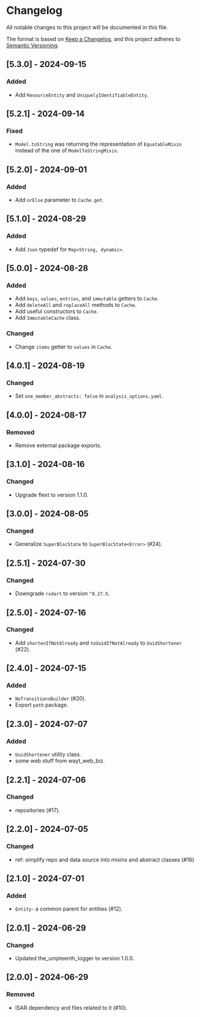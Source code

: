# Changelog

All notable changes to this project will be documented in this file.

The format is based on [Keep a Changelog](https://keepachangelog.com/en/1.0.0/),
and this project adheres to [Semantic Versioning](https://semver.org/spec/v2.0.0.html).

## [5.3.0] - 2024-09-15

### Added

- Add `ResourceEntity` and `UniquelyIdentifiableEntity`.

## [5.2.1] - 2024-09-14

### Fixed

- `Model.toString` was returning the representation of `EquatableMixin` instead of the one of `ModelToStringMixin`.

## [5.2.0] - 2024-09-01

### Added

- Add `orElse` parameter to `Cache.get`.

## [5.1.0] - 2024-08-29

### Added

- Add `Json` typedef for `Map<String, dynamic>`.

## [5.0.0] - 2024-08-28

### Added

- Add `keys`, `values`, `entries`, and `immutable` getters to `Cache`.
- Add `deleteAll` and `replaceAll` methods to `Cache`.
- Add useful constructors to `Cache`.
- Add `ImmutableCache` class.

### Changed

- Change `items` getter to `values` in `Cache`.

## [4.0.1] - 2024-08-19

### Changed

- Set `one_member_abstracts: false` in `analysis_options.yaml`.

## [4.0.0] - 2024-08-17

### Removed

- Remove external package exports.

## [3.1.0] - 2024-08-16

### Changed

- Upgrade flext to version 1.1.0.

## [3.0.0] - 2024-08-05

### Changed

- Generalize `SuperBlocState` to `SuperBlocState<Error>` (#24).

## [2.5.1] - 2024-07-30

### Changed

- Downgrade `rxdart` to version `^0.27.5`.

## [2.5.0] - 2024-07-16

### Changed

- Add `shortenIfNotAlready` and `toUuidIfNotAlready` to `UuidShortener` (#22).

## [2.4.0] - 2024-07-15

### Added

- `NoTransitionsBuilder` (#20).
- Export `path` package.

## [2.3.0] - 2024-07-07

### Added

- `UuidShortener` utility class.
- some web stuff from wayt_web_biz.

## [2.2.1] - 2024-07-06

### Changed

- repositories (#17).

## [2.2.0] - 2024-07-05

### Changed

- ref: simplify repo and data source into mixins and abstract classes (#16)

## [2.1.0] - 2024-07-01

### Added

- `Entity`- a common parent for entities (#12).

## [2.0.1] - 2024-06-29

### Changed

- Updated the_umpteenth_logger to version 1.0.0.

## [2.0.0] - 2024-06-29

### Removed

- ISAR dependency and files related to it (#10).

